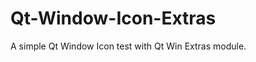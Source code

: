 Qt-Window-Icon-Extras
=====================

A simple Qt Window Icon test with Qt Win Extras module.
